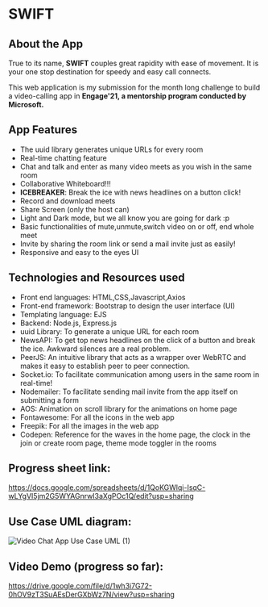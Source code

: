 
# SWIFT

## About the App
   True to its name, **SWIFT** couples great rapidity with ease of movement. It is your one stop destination for speedy and easy call connects.
   
   This web application is my submission for the month long challenge to build a video-calling app in **Engage'21, a mentorship program conducted by Microsoft.**
   
## App Features
   - The uuid library generates unique URLs for every room
   - Real-time chatting feature
   - Chat and talk and enter as many video meets as you wish in the same room
   - Collaborative Whiteboard!!!
   - **ICEBREAKER**: Break the ice with news headlines on a button click!
   - Record and download meets
   - Share Screen (only the host can)
   - Light and Dark mode, but we all know you are going for dark :p
   - Basic functionalities of mute,unmute,switch video on or off, end whole meet
   - Invite by sharing the room link or send a mail invite just as easily!
   - Responsive and easy to the eyes UI
## Technologies and Resources used
   - Front end languages: HTML,CSS,Javascript,Axios
   - Front-end framework: Bootstrap to design the user interface (UI)
   - Templating language: EJS
   - Backend: Node.js, Express.js
   - uuid Library: To generate a unique URL for each room
   - NewsAPI: To get top news headlines on the click of a button and break the ice. Awkward silences are a real problem.
   - PeerJS: An intuitive library that acts as a wrapper over WebRTC and makes it easy to establish peer to peer connection.
   - Socket.io: To facilitate communication among users in the same room in real-time!
   - Nodemailer: To facilitate sending mail invite from the app itself on submitting a form
   - AOS: Animation on scroll library for the animations on home page
   - Fontawesome: For all the icons in the web app
   - Freepik: For all the images in the web app
   - Codepen: Reference for the waves in the home page, the clock in the join or create room page, theme mode toggler in the rooms
## Progress sheet link:
https://docs.google.com/spreadsheets/d/1QoKGWlqi-IsqC-wLYgVI5jm2G5WYAGnrwI3aXgPOc1Q/edit?usp=sharing

## Use Case UML diagram:
![Video Chat App Use Case UML (1)](https://user-images.githubusercontent.com/65956313/123850946-3d03fe80-d938-11eb-94d5-2aa91857cb2d.jpeg)

## Video Demo (progress so far):
https://drive.google.com/file/d/1wh3i7G72-0hOV9zT3SuAEsDerGXbWz7N/view?usp=sharing
